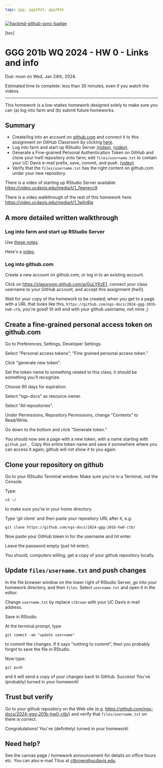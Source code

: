 ```yaml
---
tags: ggg, ggg2024, ggg201b
---
```


[![hackmd-github-sync-badge](https://hackmd.io/rYDn_4Z2S2GQJKISr7fSdA/badge)](https://hackmd.io/rYDn_4Z2S2GQJKISr7fSdA)


[toc] 

# GGG 201b WQ 2024 - HW 0 - Links and info

Due: noon on Wed, Jan 24th, 2024.

Estimated time to complete: less than 30 minutes, even if you watch the videos.

---

This homework is a low-stakes homework designed solely to make sure you can (a) log into farm and (b) submit future homeworks.

## Summary

* Create/log into an account on [github.com](https://www.github.com) and connect it to this assignment on GitHub Classroom by clicking [here](https://classroom.github.com/a/GuLYKzE1).
* Log into farm and start up RStudio Server [(notes)](https://hackmd.io/ZsRzMgMHREGWk2oGoZXOYA?both#Appendix-Advance-preparation-for-HW-0---links-amp-info), [(video)](https://video.ucdavis.edu/media/t/1_7ewrecc9).
* Generate a Fine-grained Personal Authentication Token on GitHub and clone your hw0 repository onto farm; edit `files/username.txt` to contain your UC Davis e-mail prefix, save, commit, and push. [(video)](https://video.ucdavis.edu/media/t/1_1wlln8ja)
* Verify that the `files/username.txt` has the right content on github.com under your new repository.

There is a video of starting up RStudio Server available: https://video.ucdavis.edu/media/t/1_7ewrecc9

There is a video walkthrough of the rest of this homework here: https://video.ucdavis.edu/media/t/1_1wlln8ja

## A more detailed written walkthrough

### Log into farm and start up RStudio Server

Use [these notes](https://hackmd.io/ZsRzMgMHREGWk2oGoZXOYA?both#Appendix-Advance-preparation-for-HW-0---links-amp-info).

Here's a [video](https://video.ucdavis.edu/media/t/1_7ewrecc9).

### Log into github.com

Create a new account on github.com, or log in to an existing account.

Click on https://classroom.github.com/a/GuLYKzE1,  connect your class username to your GitHub account, and accept this assignment (hw0).

Wait for your copy of the homework to be created; when you get to a page with a URL that looks like this, `https://github.com/ngs-docs/2024-ggg-201b-hw0-ctb`, you're good! (It will end with your github username, not mine ;)

## Create a fine-grained personal access token on github.com

Go to Preferences, Settings, Developer Settings.

Select "Personal access tokens", "Fine grained personal access token."

Click "generate new token".

Set the token name to something related to this class; it should be something you'll recognize.

Choose 90 days for expiration.

Select "ngs-docs" as resource owner.

Select "All repositories".

Under Permissions, Repository Permissions, change "Contents" to Read/Write.

Go down to the bottom and click "Generate token."

You should now see a page with a new token, with a name starting with `github_pat_`. Copy this entire token name and save it somewhere where you can access it again; github will not show it to you again.

## Clone your repository on github

Go to your RStudio Terminal window. Make sure you're in a Terminal, not the Console.

Type:
```
cd ~/
```
to make sure you're in your home directory.

Type 'git clone' and then paste your repository URL after it, e.g.
```
git clone https://github.com/ngs-docs/2024-ggg-201b-hw0-ctb/
```

Now paste your GitHub token in for the username and hit enter.

Leave the password empty (just hit enter).

You should, computers willing, get a copy of your github repository locally.

## Update `files/username.txt` and push changes

In the file browser window on the lower right of RStudio Server, go into your homework directory, and then `files`. Select `username.txt` and open it in the editor.

Change `username.txt` by replace `ctbrown` with your UC Davis e-mail address.

Save in RStudio.

At the terminal prompt, type
```
git commit -am "update username"
```
to commit the changes. If it says "nothing to commit", then you probably forgot to save the file in RStudio.

Now type:
```
git push
```
and it will send a copy of your changes back to GitHub. Success! You've (probably) turned in your homework!

## Trust but verify

Go to your github repository on the Web site (e.g. https://github.com/ngs-docs/2024-ggg-201b-hw0-ctb/) and verify that `files/username.txt` on there is correct.

Congratulations! You've (definitely) turned in your homework!

## Need help?

See the canvas page / homework announcement for details on office hours etc. You can also e-mail Titus at ctbrown@ucdavis.edu.
